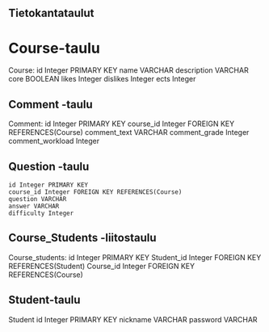 ## Tietokantataulut

# Course-taulu

Course:
    id Integer PRIMARY KEY
    name VARCHAR
    description VARCHAR 
    core BOOLEAN
    likes Integer
    dislikes Integer
    ects Integer
    


## Comment -taulu

Comment:
    id Integer PRIMARY KEY
    course_id Integer FOREIGN KEY REFERENCES(Course)
    comment_text VARCHAR
    comment_grade Integer
    comment_workload Integer

## Question -taulu
    id Integer PRIMARY KEY
    course_id Integer FOREIGN KEY REFERENCES(Course)
    question VARCHAR
    answer VARCHAR
    difficulty Integer
    
## Course_Students -liitostaulu

Course_students:
    id Integer PRIMARY KEY
    Student_id Integer FOREIGN KEY REFERENCES(Student)
    Course_id Integer FOREIGN KEY REFERENCES(Course)

## Student-taulu
Student
    id Integer PRIMARY KEY
    nickname VARCHAR
    password VARCHAR

